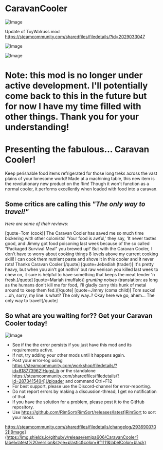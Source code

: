 # CaravanCooler

![Image](https://i.imgur.com/buuPQel.png)

Update of ToyWalruss mod
https://steamcommunity.com/sharedfiles/filedetails/?id=2029033047

![Image](https://i.imgur.com/pufA0kM.png)

	
![Image](https://i.imgur.com/Z4GOv8H.png)

# Note: this mod is no longer under active development. I'll potentially come back to this in the future but for now I have my time filled with other things. Thank you for your understanding!


# Presenting the fabulous... Caravan Cooler!


Keep perishable food items refrigerated for those long treks across the vast plains of your lonesome world! Made at a machining table, this new item is the revolutionary new product on the Rim! Though it won't function as a normal cooler, it performs excellently when loaded with food into a caravan.

## **Some critics are calling this *"The only way to travel!"***

*Here are some of their reviews:*

[quote=Tom (cook)] The Caravan Cooler has saved me so much time bickering with other colonists! 'Your food is awful,' they say, 'It never tastes good, and Jimmy got food poisoning last week because of the so called "Packaged Survival Meal" you brewed up!' But with the Caravan Cooler, I don't have to worry about cooking things 8 levels above my current cooking skill! I can cook them nutrient paste and shove it in this cooler and it never rots! Thanks Caravan Cooler![/quote]
[quote=Jebediah (trader)] It's pretty heavy, but when you ain't got nothin' but raw venison you killed last week to chew on, it sure is helpful to have something that keeps the meat tender 'n fresh.[/quote]
[quote=Mariah (muffalo)] *grunting noises* (translation: as long as the humans don't kill me for food, I'll gladly carry this hunk of metal around to keep them fed.)[/quote]
[quote=Jimmy (coma child)] Tom sucks! ...oh, sorry, my line is what? The only way..? Okay here we go, ahem... The only way to travel![/quote]

## So what are you waiting for?? Get your Caravan Cooler today!

	
![Image](https://i.imgur.com/PwoNOj4.png)



-  See if the the error persists if you just have this mod and its requirements active.
-  If not, try adding your other mods until it happens again.
-  Post your error-log using https://steamcommunity.com/workshop/filedetails/?id=818773962]HugsLib or the standalone https://steamcommunity.com/sharedfiles/filedetails/?id=2873415404]Uploader and command Ctrl+F12
-  For best support, please use the Discord-channel for error-reporting.
-  Do not report errors by making a discussion-thread, I get no notification of that.
-  If you have the solution for a problem, please post it to the GitHub repository.
-  Use https://github.com/RimSort/RimSort/releases/latest]RimSort to sort your mods



https://steamcommunity.com/sharedfiles/filedetails/changelog/2936900702]![Image](https://img.shields.io/github/v/release/emipa606/CaravanCooler?label=latest%20version&style=plastic&color=9f1111&labelColor=black)

